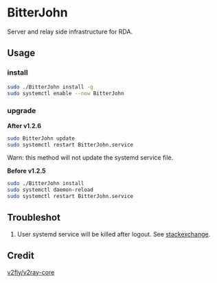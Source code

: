 # BitterJohn
Server and relay side infrastructure for RDA.

## Usage

### install

```bash
sudo ./BitterJohn install -g
sudo systemctl enable --now BitterJohn
```

### upgrade

**After v1.2.6**

```bash
sudo BitterJohn update
sudo systemctl restart BitterJohn.service
```

Warn: this method will not update the systemd service file.

**Before v1.2.5**

```bash
sudo ./BitterJohn install
sudo systemctl daemon-reload
sudo systemctl restart BitterJohn.service
```

## Troubleshot

1. User systemd service will be killed after logout. See [stackexchange](https://unix.stackexchange.com/questions/521538/system-service-running-as-user-is-terminated-on-logout).

## Credit

[v2fly/v2ray-core](https://github.com/v2fly/v2ray-core)
